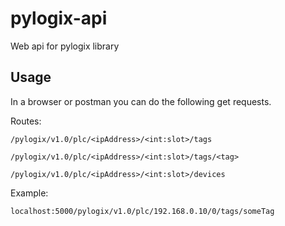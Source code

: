 # pylogix-api
Web api for pylogix library

## Usage

In a browser or postman you can do the following get requests.

Routes:
```
/pylogix/v1.0/plc/<ipAddress>/<int:slot>/tags

/pylogix/v1.0/plc/<ipAddress>/<int:slot>/tags/<tag>

/pylogix/v1.0/plc/<ipAddress>/<int:slot>/devices
```

Example:
```
localhost:5000/pylogix/v1.0/plc/192.168.0.10/0/tags/someTag
```
